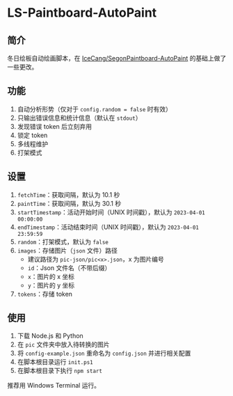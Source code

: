 # LS-Paintboard-AutoPaint

## 简介

冬日绘板自动绘画脚本，在 [IceCang/SegonPaintboard-AutoPaint](https://github.com/IceCang/SegonPaintboard-AutoPaint) 的基础上做了一些更改。

## 功能

1. 自动分析形势（仅对于 `config.random = false` 时有效）
2. 只输出错误信息和统计信息（默认在 `stdout`）
3. 发现错误 token 后立刻弃用
4. 锁定 token
5. 多线程维护
6. 打架模式

## 设置

1. `fetchTime`：获取间隔，默认为 10.1 秒
2. `paintTime`：获取间隔，默认为 30.1 秒
3. `startTimestamp`：活动开始时间（UNIX 时间戳），默认为 `2023-04-01 00:00:00`
4. `endTimestamp`：活动结束时间（UNIX 时间戳），默认为 `2023-04-01 23:59:59`
5. `random`：打架模式，默认为 `false`
6. `images`：存储图片（`json` 文件）路径
    - 建议路径为 `pic-json/pic<x>.json`，x 为图片编号
    - `id`：Json 文件名（不带后缀）
    - `x`：图片的 x 坐标
    - `y`：图片的 y 坐标
7. `tokens`：存储 token

## 使用

1. 下载 Node.js 和 Python
2. 在 `pic` 文件夹中放入待转换的图片
3. 将 `config-example.json` 重命名为 `config.json` 并进行相关配置
4. 在脚本根目录运行 `init.ps1`
5. 在脚本根目录下执行 `npm start`

推荐用 Windows Terminal 运行。